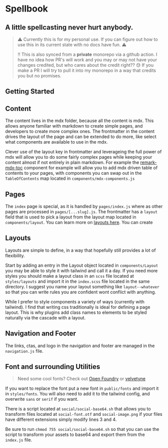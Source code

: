 # Spellbook

## A little spellcasting never hurt anybody.

> :warning: Currently this is for my personal use. If you can figure out how to use this in its current state with no docs have fun. :warning:
>
> :bangbang: This is also synced from a **private** monorepo via a github action. I have no idea how PR's will work and you may or may not have your changes credited, but who cares about the credit right?? :sweat: If you make a PR I will try to pull it into my monorepo in a way that credits you but no promises.

## Getting Started

## Content

The content lives in the mdx folder, because all the content is mdx. This allows anyone familiar with markdown to create simple pages, and developers to create more complex ones. The frontmatter in the content drives the layout of the page and can be extended to do more, like select what components are available to use in the mdx.

Clever use of the layout key in frontmatter and leverageing the full power of mdx will allow you to do some fairly complex pages while keeping your content almost if not entirely in plain markdown. For example the [remark-mdx-toc](https://github.com/liltechnomancer/remark-mdx-toc) component for example will allow you to add mdx driven table of contents to your pages, with components you can swap out in the `TableOfContents` map located in `components/mdx-components.js`

## Pages

The `index` page is special, as it is handled by `pages/index.js` where as other pages are processed in `pages/[...slug].js`. The frontmatter has a `layout` field that is used to pick a layout from the layout map located in `components/layout`. You can learn more on [layouts here](#layouts). You can create

## Layouts

Layouts are simple to define, in a way that hopefully still provides a lot of flexibility.

Start by adding an entry in the Layout object located in `components/Layout` you may be able to style it with tailwind and call it a day. If you need more styles you should make a layout class in an `scss` file located at `styles/layouts` and import it in the `index.scss` file located in the same directory. I suggest you name your layout something like `layout--whatever` so that you can write rules you are confident wont conflict with anything.

While I prefer to style components a variety of ways (currently with tailwind). I find that writing css traditionally is ideal for defining a page layout. This is why plugins add class names to elements to be styled naturally via the cascade with a layout.

## Navigation and Footer

The links, ctas, and logo in the navigation and footer are managed in the `navigation.js` file.

## Font and surrounding Utilities

> Need some cool fonts? Check out [Open Foundry](https://open-foundry.com/fonts) or [velvetyne](http://velvetyne.fr/)

If you want to replace the font put a new font in `public/fonts` and import it in `styles/fonts`. You will also need to add it to the tailwind config, and overwrite `sans` or `serif` if you want.

There is a script located at `social/social-base64.sh` that allows you to transform files located at `social-font.otf` and `social-image.png` if your files have different extensions simply modify lines 3 and 4.

Be sure to run `chmod 755 social/social-base64.sh` so that you can use the script to transform your assets to base64 and export them from the `index.js` file.

